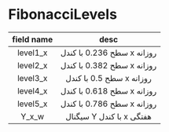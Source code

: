# FibonacciLevels

| field name | desc                       |
|:----------:|:--------------------------:|
| level1_x   | سطح 0.236 با کندل x روزانه |
| level2_x   | سطح 0.382 با کندل x روزانه |
| level3_x   | سطح 0.5 با کندل x روزانه   |
| level4_x   | سطح 0.618 با کندل x روزانه |
| level5_x   | سطح 0.786 با کندل x روزانه |
| Y_x_w      | سیگنال Y با کندل x هفتگی   |
